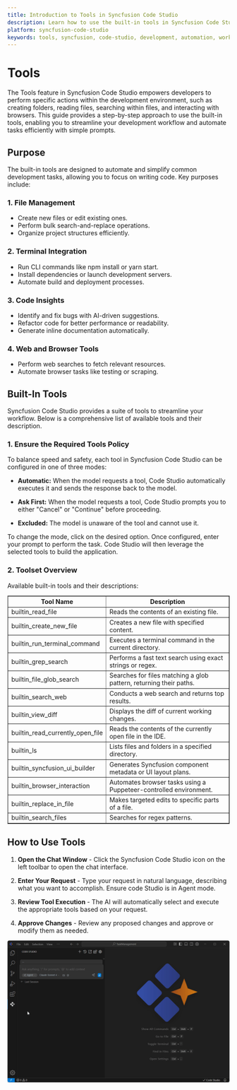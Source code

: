 ```yaml
---
title: Introduction to Tools in Syncfusion Code Studio
description: Learn how to use the built-in tools in Syncfusion Code Studio to streamline your development workflow and automate tasks efficiently.
platform: syncfusion-code-studio
keywords: tools, syncfusion, code-studio, development, automation, workflow, built-in-tools
---
```


# Tools

 The Tools feature in Syncfusion Code Studio empowers developers to perform specific actions within the development environment, such as creating folders, reading files, searching within files, and interacting with browsers. This guide provides a step-by-step approach to use the built-in tools, enabling you to streamline your development workflow and automate tasks efficiently with simple prompts.

## Purpose

The built-in tools are designed to automate and simplify common development tasks, allowing you to focus on writing code. Key purposes include:
### 1. File Management
- Create new files or edit existing ones.
- Perform bulk search-and-replace operations.
- Organize project structures efficiently.
### 2. Terminal Integration
- Run CLI commands like npm install or yarn start.
- Install dependencies or launch development servers.
- Automate build and deployment processes.
### 3. Code Insights
- Identify and fix bugs with AI-driven suggestions.
- Refactor code for better performance or readability.
- Generate inline documentation automatically.
### 4. Web and Browser Tools
- Perform web searches to fetch relevant resources.
- Automate browser tasks like testing or scraping.

## Built-In Tools

Syncfusion Code Studio provides a suite of tools to streamline your workflow. Below is a comprehensive list of available tools and their description.
 
### 1. Ensure the Required Tools Policy

To balance speed and safety, each tool in Syncfusion Code Studio can be configured in one of three modes:
- **Automatic:** When the model requests a tool, Code Studio automatically executes it and sends the response back to the model.

- **Ask First:** When the model requests a tool, Code Studio prompts you to either "Cancel" or "Continue" before proceeding.

- **Excluded:** The model is unaware of the tool and cannot use it.

 To change the mode, click on the desired option. Once configured, enter your prompt to perform the task. Code Studio will then leverage the selected tools to build the application.

### 2. Toolset Overview

Available built-in tools and their descriptions:

<table border="1" cellpadding="8" cellspacing="0">
  <thead>
    <tr>
      <th>Tool Name</th>
      <th>Description</th>
    </tr>
  </thead>
  <tbody>
    <tr>
      <td>builtin_read_file</td>
      <td>Reads the contents of an existing file.</td>
    </tr>
    <tr>
      <td>builtin_create_new_file</td>
      <td>Creates a new file with specified content.</td>
    </tr>
    <tr>
      <td>builtin_run_terminal_command</td>
      <td>Executes a terminal command in the current directory.</td>
    </tr>
    <tr>
      <td>builtin_grep_search</td>
      <td>Performs a fast text search using exact strings or regex.</td>
    </tr>
    <tr>
      <td>builtin_file_glob_search</td>
      <td>Searches for files matching a glob pattern, returning their paths.</td>
    </tr>
    <tr>
      <td>builtin_search_web</td>
      <td>Conducts a web search and returns top results.</td>
    </tr>
    <tr>
      <td>builtin_view_diff</td>
      <td>Displays the diff of current working changes.</td>
    </tr>
    <tr>
      <td>builtin_read_currently_open_file</td>
      <td>Reads the contents of the currently open file in the IDE.</td>
    </tr>
    <tr>
      <td>builtin_ls</td>
      <td>Lists files and folders in a specified directory.</td>
    </tr>
    <tr>
      <td>builtin_syncfusion_ui_builder</td>
      <td>Generates Syncfusion component metadata or UI layout plans.</td>
    </tr>
    <tr>
      <td>builtin_browser_interaction</td>
      <td>Automates browser tasks using a Puppeteer-controlled environment.</td>
    </tr>
    <tr>
      <td>builtin_replace_in_file</td>
      <td>Makes targeted edits to specific parts of a file.</td>
    </tr>
    <tr>
      <td>builtin_search_files</td>
      <td>Searches for regex patterns.</td>
    </tr>
  </tbody>
</table>

## How to Use Tools

1. **Open the Chat Window** - Click the Syncfusion Code Studio icon on the left toolbar to open the chat interface.

2. **Enter Your Request** - Type your request in natural language, describing what you want to accomplish. Ensure code Studio is in Agent mode.

3. **Review Tool Execution** - The AI will automatically select and execute the appropriate tools based on your request.

4. **Approve Changes** - Review any proposed changes and approve or modify them as needed.

<img src="../reference-images/Tools.gif" alt="Tools" >



